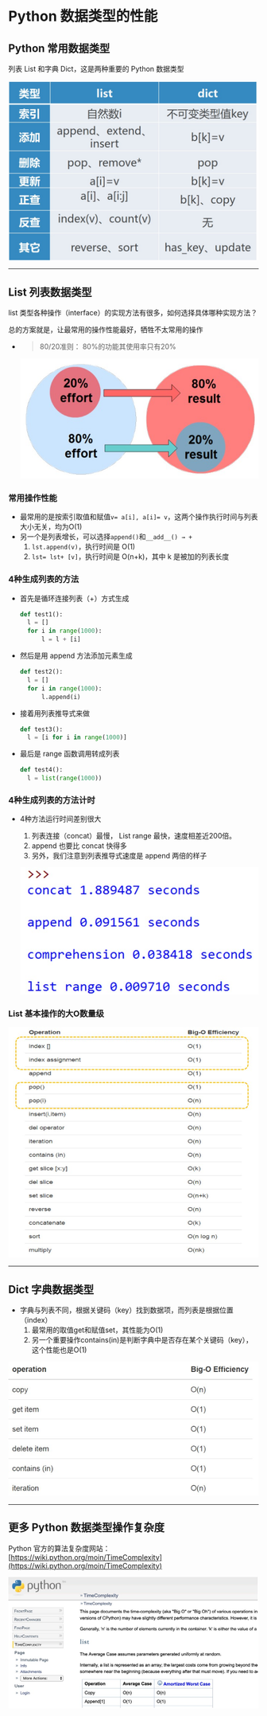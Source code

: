 # Python 数据类型的性能

## Python 常用数据类型

列表 List 和字典 Dict，这是两种重要的 Python 数据类型

![2.3.1](../00-素材资源/2.3.1.jpg)

---

## List 列表数据类型

list 类型各种操作（interface）的实现方法有很多，如何选择具体哪种实现方法？

总的方案就是，让最常用的操作性能最好，牺牲不太常用的操作

  - > 80/20准则： 80%的功能其使用率只有20%

    ![2.3.2](../00-素材资源/2.3.2.jpg)

### 常用操作性能

- 最常用的是按索引取值和赋值`v= a[i], a[i]= v`，这两个操作执行时间与列表大小无关，均为O(1)
- 另一个是列表增长，可以选择`append()`和`__add__() → +`
  1. `lst.append(v)`，执行时间是 O(1)
  2. `lst= lst+ [v]`，执行时间是 O(n+k)，其中 k 是被加的列表长度

### 4种生成列表的方法

- 首先是循环连接列表（+）方式生成
  ```python
  def test1():
    l = []
    for i in range(1000):
        l = l + [i]
  ```
  
- 然后是用 append 方法添加元素生成
  ```python
  def test2():
    l = []
    for i in range(1000):
        l.append(i)
  ```
  
- 接着用列表推导式来做
  ```python
  def test3():
    l = [i for i in range(1000)]
  ```
  
- 最后是 range 函数调用转成列表
  ```python
  def test4():
    l = list(range(1000))
  ```

### 4种生成列表的方法计时

- 4种方法运行时间差别很大
  1. 列表连接（concat）最慢， List range 最快，速度相差近200倍。
  2. append 也要比 concat 快得多
  3. 另外，我们注意到列表推导式速度是 append 两倍的样子

  ![2.3.3](../00-素材资源/2.3.3.jpg)

### List 基本操作的大O数量级

![2.3.4](../00-素材资源/2.3.4.jpg)

---

## Dict 字典数据类型

- 字典与列表不同，根据关键码（key）找到数据项，而列表是根据位置（index）
  1. 最常用的取值get和赋值set，其性能为O(1)
  2. 另一个重要操作contains(in)是判断字典中是否存在某个关键码（key），这个性能也是O(1)

![2.3.5](../00-素材资源/2.3.5.jpg)

---

## 更多 Python 数据类型操作复杂度

Python 官方的算法复杂度网站：
[https://wiki.python.org/moin/TimeComplexity](https://wiki.python.org/moin/TimeComplexity)

![2.3.6](../00-素材资源/2.3.6.jpg)

